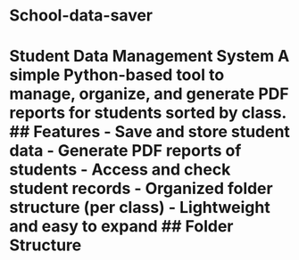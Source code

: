# School-data-saver
# Student Data Management System  A simple Python-based tool to manage, organize, and generate PDF reports for students sorted by class.  ## Features  - Save and store student data - Generate PDF reports of students - Access and check student records - Organized folder structure (per class) - Lightweight and easy to expand  ## Folder Structure
